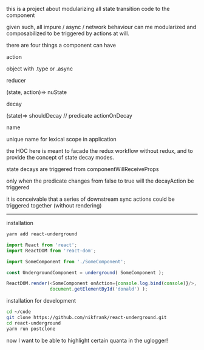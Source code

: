 this is a project about modularizing all state transition code to the component

given such, all impure / async / network behaviour can me modularized and composabilized to be triggered by actions at will.

there are four things a component can have


action

object with .type or .async


reducer

(state, action)=> nuState


decay

(state)=> shouldDecay  // predicate
actionOnDecay


name

unique name for lexical scope in application





the HOC here is meant to facade the redux workflow without redux, and to provide the concept of state decay modes.


state decays are triggered from componentWillReceiveProps

only when the predicate changes from false to true will the decayAction be triggered

it is conceivable that a series of downstream sync actions could be triggered together (without rendering)


---

installation

```bash
yarn add react-underground
```


```js
import React from 'react';
import ReactDOM from 'react-dom';

import SomeComponent from './SomeComponent';

const UndergroundComponent = underground( SomeComponent );

ReactDOM.render(<SomeComponent onAction={console.log.bind(console)}/>,
                document.getElementById('donald') );
```


installation for development

```bash
cd ~/code
git clone https://github.com/nikfrank/react-underground.git
cd react-underground
yarn run postclone
```


now I want to be able to highlight certain quanta in the uglogger!
